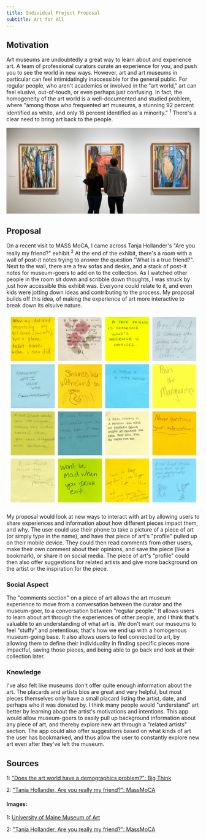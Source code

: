 ```yaml
---
title: Individual Project Proposal
subtitle: Art for All
---
```


## Motivation

Art museums are undoubtedly a great way to learn about and experience art. 
A team of professional curators curate an experience for you, and push you to see the world in new ways. However, art and art museums in particular can feel intimidatingly inaccessible for the general public. For regular people, who aren't academics or involved in the "art world," art can feel elusive, out-of-touch, or even perhaps just confusing. In fact, the homogeneity of the art world is a well-documented and studied problem, where "among those who frequented art museums, a stunning 92 percent identified as white, and only 16 percent identified as a minority." <sup>1</sup> 
There's a clear need to bring art back to the people. 

<img src="../img/art-museum.jpg" alt="Art Museum" style="max-width: 100%;"/>  

## Proposal

On a recent visit to MASS MoCA, I came across Tanja Hollander's "Are you really my friend?" exhibit.<sup>2</sup> At the end of the exhibit, there's a room with a wall of post-it notes trying to answer the question "What is a true friend?". Next to the wall, there are a few sofas and desks, and a stack of post-it notes for museum-goers to add on to the collection. As I watched other people in the room sit down and scribble down thoughts, I was struck by just how accessible this exhibit was. Everyone could relate to it, and even kids were jotting down ideas and contributing to the process. My proposal builds off this idea, of making the experience of art more interactive to break down its elsuive nature. 

<img src="../img/massmoca.jpg" alt="Mass MoCA post its" style="max-width: 100%;"/>  

My proposal would look at new ways to interact with art by allowing users to share experiences and information about how different pieces impact them, and why.
The user could use their phone to take a picture of a piece of art (or simply type in the name), and have that 
piece of art's "profile" pulled up on their mobile device. They could then read comments from other users, make their own 
comment about their opinions, and save the piece (like a bookmark), or share it on social media. The piece of art's "profile" 
could then also offer suggestions for related artists and give more background on the artist or the inspiration for the piece. 

### Social Aspect

The "comments section" on a piece of art allows the art museum experience to move from a conversation between the curator and the museum-goer, to a conversation between "regular people." 
It allows users to learn about art through the experiences of other people, and I think that's valuable to an understanding of what art is. 
We don't want our museums to feel "stuffy" and pretentious; that's how we end up with a homogenous museum-going base. 
It also allows users to feel connected to art, by allowing them to define their individuality in finding specific pieces more 
impactful, saving those pieces, and being able to go back and look at their collection later. 

### Knowledge

I've also felt like museums don't offer quite enough information about the art. The placards and artists bios are great and very helpful, 
but most pieces themselves only have a small placard listing the artist, date, and perhaps who it was donated by. I think many 
people would "understand" art better by learning about the artist's motivations and intentions. This app would allow museum-goers to easily pull up background information about any piece of art, and thereby explore new art through a "related artists" section. The app could also offer suggestions 
based on what kinds of art the user has bookmarked, and thus allow the user to constantly explore new art even after they've left the museum. 


## Sources

1: ["Does the art world have a demographics problem?": Big Think](http://bigthink.com/Picture-This/does-the-art-world-have-a-demographics-problem)  

2: ["Tanja Hollander, Are you really my friend?": MassMoCA](http://massmoca.org/event/tanja-hollander/)

#### Images:  

1: [University of Maine Museum of Art](https://umma.umaine.edu/)  

2: ["Tanja Hollander, Are you really my friend?": MassMoCA](http://massmoca.org/event/tanja-hollander/)
